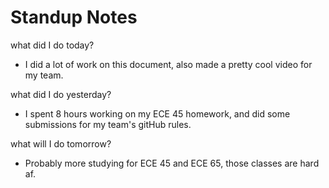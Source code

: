 # Standup Notes

what did I do today?
- I did a lot of work on this document, also made a pretty cool video for my team.

what did I do yesterday?
- I spent 8 hours working on my ECE 45 homework, and did some submissions for my team's gitHub rules.

what will I do tomorrow?
- Probably more studying for ECE 45 and ECE 65, those classes are hard af.
